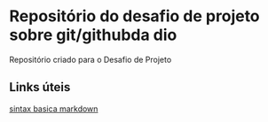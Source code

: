# Repositório do desafio de projeto sobre git/githubda dio
Repositório criado para o Desafio de Projeto

## Links úteis
[sintax basica markdown](https://www.markdownguide.org/basic-syntax/)
